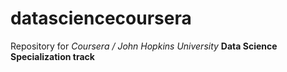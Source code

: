 datasciencecoursera
===================

Repository for *Coursera / John Hopkins University* **Data Science Specialization track**
